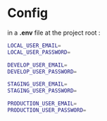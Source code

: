 # Config

in a **.env** file at the project root :

```bash
LOCAL_USER_EMAIL=
LOCAL_USER_PASSWORD=

DEVELOP_USER_EMAIL=
DEVELOP_USER_PASSWORD=

STAGING_USER_EMAIL=
STAGING_USER_PASSWORD=

PRODUCTION_USER_EMAIL=
PRODUCTION_USER_PASSWORD=
```
